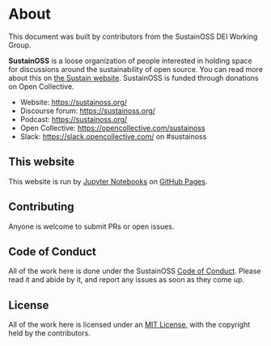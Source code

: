 # About

This document was built by contributors from the SustainOSS DEI Working Group.

**SustainOSS** is a loose organization of people interested in holding space for discussions around the sustainability of open source. You can read more about this on [the Sustain website](https://sustainoss.org/). SustainOSS is funded through donations on Open Collective.

- Website: https://sustainoss.org/
- Discourse forum: https://sustainoss.org/
- Podcast: https://sustainoss.org/
- Open Collective: https://opencollective.com/sustainoss
- Slack: https://slack.opencollective.com/ on #sustainoss

## This website

This website is run by [Jupyter Notebooks](https://jupyterbook.org/en/stable/) on [GitHub Pages](https://pages.github.com/).

## Contributing

Anyone is welcome to submit PRs or open issues.

## Code of Conduct

All of the work here is done under the SustainOSS [Code of Conduct](https://sustainoss.org/code-of-conduct/). Please read it and abide by it, and report any issues as soon as they come up.

## License

All of the work here is licensed under an [MIT License](./LICENSE), with the copyright held by the contributors.

